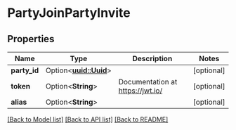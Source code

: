 # PartyJoinPartyInvite

## Properties

Name | Type | Description | Notes
------------ | ------------- | ------------- | -------------
**party_id** | Option<[**uuid::Uuid**](uuid::Uuid.md)> |  | [optional]
**token** | Option<**String**> | Documentation at https://jwt.io/ | [optional]
**alias** | Option<**String**> |  | [optional]

[[Back to Model list]](../README.md#documentation-for-models) [[Back to API list]](../README.md#documentation-for-api-endpoints) [[Back to README]](../README.md)


